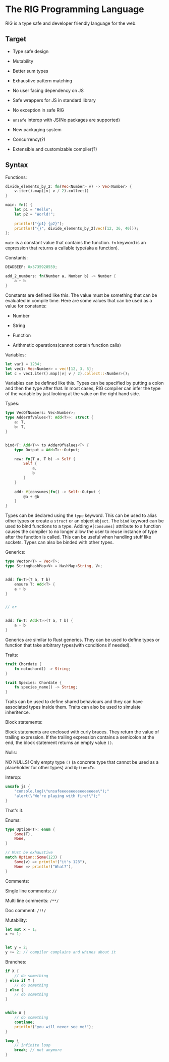 # The RIG Programming Language

RIG is a type safe and developer friendly language for the web.

## Target

- Type safe design

- Mutability

- Better sum types

- Exhaustive pattern matching

- No user facing dependency on JS

- Safe wrappers for JS in standard library

- No exception in safe RIG

- `unsafe` interop with JS(No packages are supported)

- New packaging system

- Concurrency(?)

- Extensible and customizable compiler(?)



## Syntax

Functions:

```rust
divide_elements_by_2: fn(Vec<Number> v) -> Vec<Number> {
    v.iter().map(|v| v / 2).collect()
} 

main: fn() {
    let p1 = "Hello";
    let p2 = "World!";
    
    println!("{p1} {p2}");
    println!("{}", divide_elements_by_2(vec![12, 36, 40]));
};
```

`main` is a constant value that contains the function. `fn` keyword is an expression that returns a callable type(aka a function). 



Constants:

```rust
DEADBEEF: 0x3735928559;

add_2_numbers: fn(Number a, Number b) -> Number {
    a + b    
}
```

Constants are defined like this. The value must be something that can be evaluated in compile time. Here are some values that can be used as a value for constants:

- Number

- String

- Function

- Arithmetic operations(cannot contain function calls)



Variables:

```rust
let var1 = 1234;
let vec1: Vec<Number> = vec![12, 3, 5];
let c = vec1.iter().map(|v| v / 2).collect::<Number>();
```

Variables can be defined like this. Types can be specified by putting a colon and then the type after that. In most cases, RIG compiler can infer the type of the variable by just looking at the value on the right hand side.



Types:

```rust
type VecOfNumbers: Vec<Number>;
type AdderOfValues<T: Add<T>>: struct {
    a: T,
    b: T,
}


bind<T: Add<T>> to AdderOfValues<T> {
    type Output = Add<T>::Output;

    new: fn(T a, T b) -> Self {
        Self {
            a,
            b
        }
    }
    
    add: #[consumes]fn() -> Self::Output {
        @a + @b
    }
}
```

Types can be declared using the `type` keyword. This can be used to alias other types or create a `struct` or an object `object`. The `bind` keyword can be used to bind functions to a type. Adding `#[consumes]` attribute to a function causes the compiler to no longer allow the user to reuse instance of type after the function is called. This can be useful when handling stuff like sockets. Types can also be binded with other types.



Generics:

```rust
type Vector<T> = Vec<T>;
type StringHashMap<V> = HashMap<String, V>;


add: fn<T>(T a, T b)
    ensure T: Add<T> {
    a + b
}


// or


add: fn<T: Add<T>>(T a, T b) {
    a + b
}
```

Generics are similar to Rust generics. They can be used to define types or function that take arbitrary types(with conditions if needed).



Traits:

```rust
trait Chordate {
    fn notochord() -> String;
}

trait Species: Chordate {
    fn species_name() -> String;
}
```

Traits can be used to define shared behaviours and they can have associated types inside them. Traits can also be used to simulate inheritence.



Block statements:

Block statements are enclosed with curly braces. They return the value of trailing expression. If the trailing expression contains a semicolon at the end, the block statement returns an empty value `()`. 



Nulls:

NO NULLS! Only empty type `()`  (a concrete type that cannot be used as a placeholder for other types) and `Option<T>`.



Interop:

```rust
unsafe js {
    "console.log(\"unsafeeeeeeeeeeeeeeeee\");"
    "alert(\"We're playing with fire!\");"
}
```

That's it.



Enums:

```rust
type Option<T>: enum {
    Some(T),
    None,
}

// Must be exhaustive
match Option::Some(123) {
    Some(v) => println!("it's 123"),
    None => println!("What?"),
}
```



Comments:

Single line comments: `//`

Multi line comments: `/**/`

Doc comment: `/!!/`



Mutability:

```rust
let mut x = 1;
x += 1;


let y = 2;
y += 2; // compiler complains and whines about it

```



Branches:

```rust
if X {
    // do something
} else if Y {
    // do something
} else {
    // do something
}


while A {
    // do something
    continue;
    println!("you will never see me!");
}

loop {
    // infinite loop
    break; // not anymore
}
```
